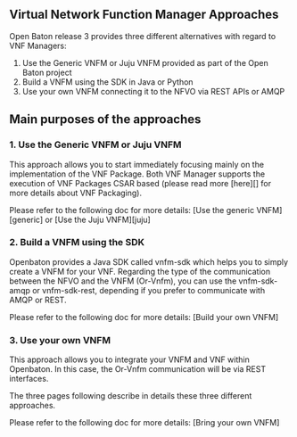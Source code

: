 ## Virtual Network Function Manager Approaches

Open Baton release 3 provides three different alternatives with regard to VNF Managers:  

1. Use the Generic VNFM or Juju VNFM provided as part of the Open Baton project
2. Build a VNFM using the SDK in Java or Python
3. Use your own VNFM connecting it to the NFVO via REST APIs or AMQP

## Main purposes of the approaches

### 1. Use the Generic VNFM or Juju VNFM 

This approach allows you to start immediately focusing mainly on the implementation of the VNF Package. Both VNF Manager supports the execution of VNF Packages CSAR based (please read more [here][] for more details about VNF Packaging). 

Please refer to the following doc for more details: [Use the generic VNFM][generic] or [Use the Juju VNFM][juju]

### 2. Build a VNFM using the SDK

Openbaton provides a Java SDK called vnfm-sdk which helps you to simply create a VNFM for your VNF.
Regarding the type of the communication between the NFVO and the VNFM (Or-Vnfm), you can use the vnfm-sdk-amqp or vnfm-sdk-rest, depending if you prefer to communicate with AMQP or REST.

Please refer to the following doc for more details: [Build your own VNFM]

### 3. Use your own VNFM

This approach allows you to integrate your VNFM and VNF within Openbaton. In this case, the Or-Vnfm communication will be via REST interfaces.

The three pages following describe in details these three different approaches.

Please refer to the following doc for more details: [Bring your own VNFM]